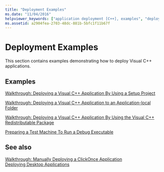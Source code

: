 ```yaml
---
title: "Deployment Examples"
ms.date: "11/04/2016"
helpviewer_keywords: ["application deployment [C++], examples", "deploying applications [C++], examples", "examples [C++], deployment"]
ms.assetid: a2904fea-2703-48dc-881b-5bfc1f11b67f
---
```

# Deployment Examples

This section contains examples demonstrating how to deploy Visual C++ applications.

## Examples

[Walkthrough: Deploying a Visual C++ Application By Using a Setup Project](walkthrough-deploying-a-visual-cpp-application-by-using-a-setup-project.md)

[Walkthrough: Deploying a Visual C++ Application to an Application-local Folder](walkthrough-deploying-a-visual-cpp-application-to-an-application-local-folder.md)

[Walkthrough: Deploying a Visual C++ Application By Using the Visual C++ Redistributable Package](deploying-visual-cpp-application-by-using-the-vcpp-redistributable-package.md)

[Preparing a Test Machine To Run a Debug Executable](preparing-a-test-machine-to-run-a-debug-executable.md)

## See also

[Walkthrough: Manually Deploying a ClickOnce Application](/visualstudio/deployment/walkthrough-manually-deploying-a-clickonce-application)<br>
[Deploying Desktop Applications](deploying-native-desktop-applications-visual-cpp.md)
